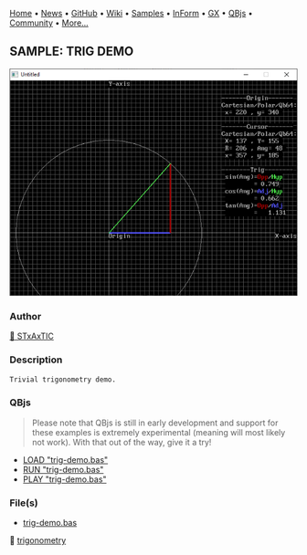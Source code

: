 [Home](https://qb64.com) • [News](../../news.md) • [GitHub](https://github.com/QB64Official/qb64) • [Wiki](https://github.com/QB64Official/qb64/wiki) • [Samples](../../samples.md) • [InForm](../../inform.md) • [GX](../../gx.md) • [QBjs](../../qbjs.md) • [Community](../../community.md) • [More...](../../more.md)

## SAMPLE: TRIG DEMO

![screenshot.png](img/screenshot.png)

### Author

[🐝 STxAxTIC](../stxaxtic.md) 

### Description

```text
Trivial trigonometry demo.
```

### QBjs

> Please note that QBjs is still in early development and support for these examples is extremely experimental (meaning will most likely not work). With that out of the way, give it a try!

* [LOAD "trig-demo.bas"](https://v6p9d9t4.ssl.hwcdn.net/html/5963335/index.html?src=https://qb64.com/samples/trig-demo/src/trig-demo.bas)
* [RUN "trig-demo.bas"](https://v6p9d9t4.ssl.hwcdn.net/html/5963335/index.html?mode=auto&src=https://qb64.com/samples/trig-demo/src/trig-demo.bas)
* [PLAY "trig-demo.bas"](https://v6p9d9t4.ssl.hwcdn.net/html/5963335/index.html?mode=play&src=https://qb64.com/samples/trig-demo/src/trig-demo.bas)

### File(s)

* [trig-demo.bas](src/trig-demo.bas)

🔗 [trigonometry](../trigonometry.md)
